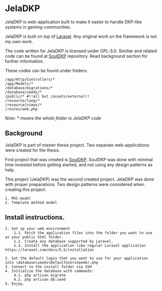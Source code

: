 # JelaDKP

JelaDKP is web-application built to make it easier to handle DKP-like systems in gaming-communities.

JelaDKP is built on top of [Laravel](https://laravel.com/ "Laravel framework"). Any original work on the framework is not my own work.

The code written for JelaDKP is licensed under GPL-3.0. Similiar and related code can be found at [SoulDKP](https://github.com/sawyl/soulDkp "SoulDkp Git repository") repository. Read background section for further information.

These codes can be found under folders:

```
/app/Http/Controllers/*
/app/Models/*
/database/migrations/*
/database/seeds/*
/public/* #!!all but /assets/external!!
/resource/lang/*
/resource/views/*
/routes/web.php
```
*Note: \* means the whole folder is JelaDKP code*

## Background

JelaDKP is part of master thesis project. Two separate web-applications were created for the thesis.

First project that was created is [SoulDKP](https://github.com/sawyl/soulDkp "SoulDKP Git repository"). 
SoulDKP was done with minimal time invested before getting started, and not using any design patterns as help.

This project (JelaDKP) was the second created project.
JelaDKP was done with proper preparations. Two design patterns were considered when creating this project:
    
	1. MVC-model
	2. Template method model


## Install instructions.
    1. Set up your web environment
	    1.1. Fetch the application files into the folder you want to use as your public html folder.
	    1.2. Create any database supported by Laravel.
		1.3. Install the application like regular Laravel application https://laravel.com/docs/5.5/installation
		
	2. Set the default login that you want to use for your application into \database\seeds\DefaultUsersSeeder.php
	3. Connect to the install folder via SSH
	4. Initialize the database with commands:
	    4.1. php artisan migrate
		4.2. php artisan db:seed
	5. Enjoy.